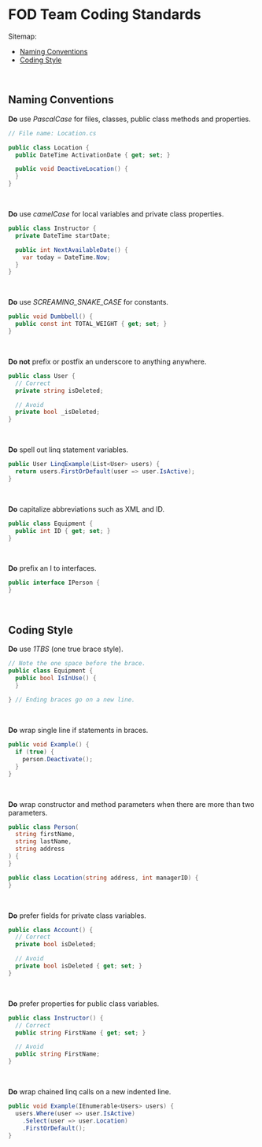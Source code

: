 # FOD Team Coding Standards

Sitemap:
  * [Naming Conventions](#NamingConventions)
  * [Coding Style](#CodingStyle)
<br>

## Naming Conventions<a name="NamingConventions"></a>

**Do** use _PascalCase_ for files, classes, public class methods and properties.

```csharp
// File name: Location.cs

public class Location {
  public DateTime ActivationDate { get; set; }

  public void DeactiveLocation() {
  }
}
```
<br>

**Do** use _camelCase_ for local variables and private class properties.

```csharp
public class Instructor {
  private DateTime startDate;

  public int NextAvailableDate() { 
    var today = DateTime.Now;
  }
}
```
<br>

**Do** use _SCREAMING_SNAKE_CASE_ for constants.

```csharp
public void Dumbbell() {
  public const int TOTAL_WEIGHT { get; set; }
}
```
<br>

**Do not** prefix or postfix an underscore to anything anywhere.

```csharp
public class User {
  // Correct
  private string isDeleted;

  // Avoid
  private bool _isDeleted;
}
```
<br>

**Do** spell out linq statement variables.

```csharp
public User LinqExample(List<User> users) {
  return users.FirstOrDefault(user => user.IsActive);
}
```
<br>

**Do** capitalize abbreviations such as XML and ID.

```csharp
public class Equipment {
  public int ID { get; set; }
}
```
<br>

**Do** prefix an I to interfaces.

```csharp
public interface IPerson {
}
```
<br>

## Coding Style<a name="CodingStyle"></a>

**Do** use _1TBS_ (one true brace style).

```csharp
// Note the one space before the brace.
public class Equipment {
  public bool IsInUse() { 
  }
  
} // Ending braces go on a new line.
```
<br>

**Do** wrap single line if statements in braces.

```csharp
public void Example() {
  if (true) {
    person.Deactivate();
  }
}
```
<br>

**Do** wrap constructor and method parameters when there are more than two parameters.

```csharp
public class Person(
  string firstName,
  string lastName,
  string address
) {
}

public class Location(string address, int managerID) {
}
```
<br>

**Do** prefer fields for private class variables.

```csharp
public class Account() {
  // Correct
  private bool isDeleted;

  // Avoid
  private bool isDeleted { get; set; }
}
```
<br>

**Do** prefer properties for public class variables.

```csharp
public class Instructor() {
  // Correct
  public string FirstName { get; set; }

  // Avoid
  public string FirstName;
}
```
<br>

**Do** wrap chained linq calls on a new indented line.

```csharp
public void Example(IEnumerable<Users> users) {
  users.Where(user => user.IsActive)
    .Select(user => user.Location)
    .FirstOrDefault();
}
```
<br>
